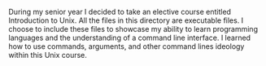 During my senior year I decided to take an elective course entitled Introduction to Unix. All the files in this directory are
executable files. I choose to include these files to showcase my ability to learn programming languages and the understanding of 
a command line interface. I learned how to use commands, arguments, and other command lines ideology within this Unix course.
